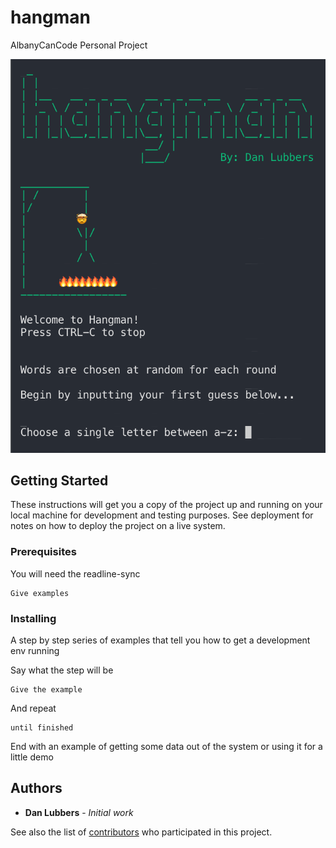 # hangman
AlbanyCanCode Personal Project


![Hangman Screenshot](https://github.com/danlubbers/hangman/blob/master/assets/dan-lubbers-hangman.png)


## Getting Started

These instructions will get you a copy of the project up and running on your local machine for development and testing purposes. See deployment for notes on how to deploy the project on a live system.

### Prerequisites

You will need the readline-sync

```
Give examples
```

### Installing

A step by step series of examples that tell you how to get a development env running

Say what the step will be

```
Give the example
```

And repeat

```
until finished
```

End with an example of getting some data out of the system or using it for a little demo


## Authors

* **Dan Lubbers** - *Initial work*

See also the list of [contributors](https://github.com/your/project/contributors) who participated in this project.

